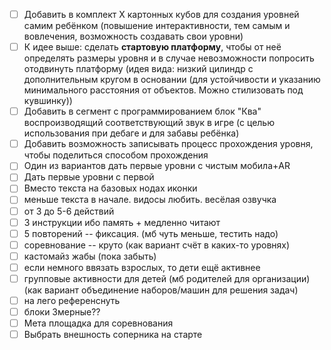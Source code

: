 - [ ] Добавить в комплект X картонных кубов для создания уровней самим ребёнком (повышение интерактивности, тем самым и вовлечения, возможность создавать свои уровни)
- [ ] К идее выше: сделать **стартовую платформу**, чтобы от неё определять размеры уровня и в случае невозможности попросить отодвинуть платформу (идея вида: низкий цилиндр с дополнительным кругом в основании (для устойчивости и указанию минимального расстояния от объектов. Можно стилизовать под кувшинку))
- [ ] Добавить в сегмент с программированием блок "Ква" воспроизводящий соответствующий звук в игре (с целью использования при дебаге и для забавы ребёнка)
- [ ] Добавить возможность записывать процесс прохождения уровня, чтобы поделиться способом прохождения 
- [ ] Один из вариантов дать первые уровни с чистым мобила+AR
- [ ] Дать первые уровни с первой
- [ ] Вместо текста на базовых нодах иконки
- [ ] меньше текста в начале. видосы любить. весёлая озвучка
- [ ] от 3 до 5-6 действий
- [ ] 3 инструкции ибо память + медленно читают
- [ ] 5 повторений -- фиксация. (мб чуть меньше, тестить надо)
- [ ] соревнование -- круто (как вариант счёт в каких-то уровнях)
- [ ] кастомайз жабы (пока забыть)
- [ ] если немного ввязать взрослых, то дети ещё активнее
- [ ] групповые активности для детей (мб родителей для организации) (как вариант объединение наборов/машин для решения задач)
- [ ] на лего референснуть
- [ ] блоки 3мерные??
- [ ] Мета площадка для соревнования
- [ ] Выбрать внешность соперника на старте